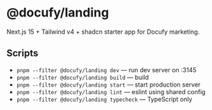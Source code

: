 # @docufy/landing

Next.js 15 + Tailwind v4 + shadcn starter app for Docufy marketing.

## Scripts

- `pnpm --filter @docufy/landing dev` — run dev server on :3145
- `pnpm --filter @docufy/landing build` — build
- `pnpm --filter @docufy/landing start` — start production server
- `pnpm --filter @docufy/landing lint` — eslint using shared config
- `pnpm --filter @docufy/landing typecheck` — TypeScript only
